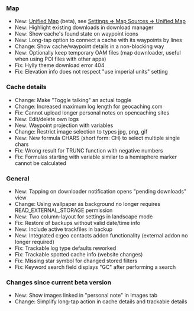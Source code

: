### Map
- New: [Unified Map](https://github.com/cgeo/cgeo/wiki/UnifiedMap) (beta), see [Settings => Map Sources => Unified Map](cgeo-setting://featureSwitch_useUnifiedMap)
- New: Highlight existing downloads in download manager
- New: Show cache's found state on waypoint icons
- New: Long-tap option to connect a cache with its waypoints by lines
- Change: Show cache/waypoint details in a non-blocking way
- New: Optionally keep temporary OAM files (map downloader, useful when using POI files with other apps)
- Fix: Hylly theme download error 404
- Fix: Elevation info does not respect "use imperial units" setting

### Cache details
- Change: Make "Toggle talking" an actual toggle
- Change: Increased maximum log length for geocaching.com
- Fix: Cannot upload longer personal notes on opencaching sites
- New: Edit/delete own logs
- New: Waypoint projection with variables
- Change: Restrict image selection to types jpg, png, gif
- New: New formula CHARS (short form: CH) to select multiple single chars
- Fix: Wrong result for TRUNC function with negative numbers
- Fix: Formulas starting with variable similar to a hemisphere marker cannot be calculated

### General
- New: Tapping on downloader notification opens "pending downloads" view
- Change: Using wallpaper as background no longer requires READ_EXTERNAL_STORAGE permission
- New: Two column-layout for settings in landscape mode
- Fix: Restore of backups without valid date/time info
- New: Include active trackfiles in backup
- New: Integrated c:geo contacts addon functionality (external addon no longer required)
- Fix: Trackable log type defaults reworked
- Fix: Trackable spotted cache info (website changes)
- Fix: Missing star symbol for changed stored filters
- Fix: Keyword search field displays "GC" after performing a search

### Changes since current beta version
- New: Show images linked in "personal note" in Images tab
- Change: Simplify long-tap action in cache details and trackable details

